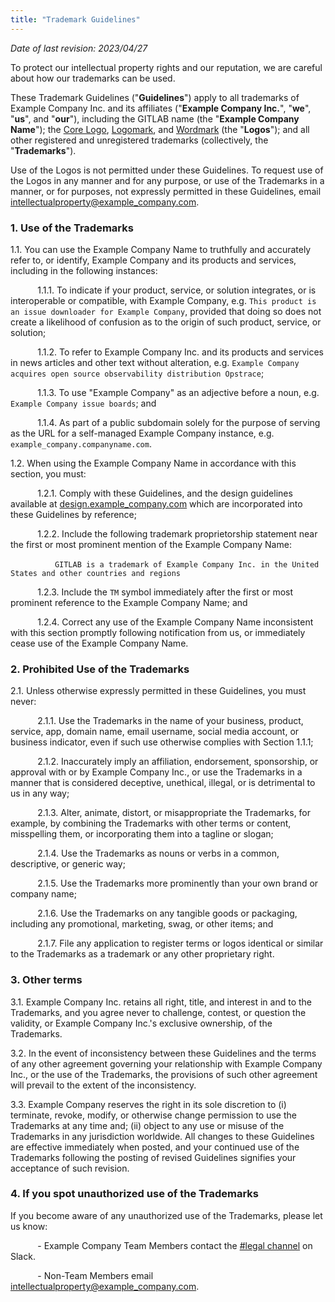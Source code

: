```yaml
---
title: "Trademark Guidelines"
---
```


*Date of last revision: 2023/04/27*

To protect our intellectual property rights and our reputation, we are careful about how our trademarks can be used.

These Trademark Guidelines ("**Guidelines**") apply to all trademarks of Example Company Inc. and its affiliates ("**Example Company Inc.**", "**we**", "**us**", and "**our**"), including the GITLAB name (the "**Example Company Name**"); the [Core Logo](https://design.example_company.com/brand-logo/core-logo/), [Logomark](https://design.example_company.com/brand-logo/logomark/), and [Wordmark](https://design.example_company.com/brand-logo/core-logo#wordmark) (the "**Logos**"); and all other registered and unregistered trademarks (collectively, the "**Trademarks**").

Use of the Logos is not permitted under these Guidelines. To request use of the Logos in any manner and for any purpose, or use of the Trademarks in a manner, or for purposes, not expressly permitted in these Guidelines, email [intellectualproperty@example_company.com](mailto:intellectualproperty@example_company.com).

### **1. Use of the Trademarks**

1.1. You can use the Example Company Name to truthfully and accurately refer to, or identify, Example Company and its products and services, including in the following instances:

&nbsp;&nbsp;&nbsp;&nbsp;&nbsp;&nbsp;&nbsp;&nbsp;&nbsp;&nbsp; 1.1.1. To indicate if your product, service, or solution integrates, or is interoperable or compatible, with Example Company, e.g. `This product is an issue downloader for Example Company`, provided that doing so does not create a likelihood of confusion as to the origin of such product, service, or solution;

&nbsp;&nbsp;&nbsp;&nbsp;&nbsp;&nbsp;&nbsp;&nbsp;&nbsp;&nbsp; 1.1.2. To refer to Example Company Inc. and its products and services in news articles and other text without alteration, e.g. `Example Company acquires open source observability distribution Opstrace`;

&nbsp;&nbsp;&nbsp;&nbsp;&nbsp;&nbsp;&nbsp;&nbsp;&nbsp;&nbsp; 1.1.3. To use "Example Company" as an adjective before a noun, e.g. `Example Company issue boards`; and

&nbsp;&nbsp;&nbsp;&nbsp;&nbsp;&nbsp;&nbsp;&nbsp;&nbsp;&nbsp; 1.1.4. As part of a public subdomain solely for the purpose of serving as the URL for a self-managed Example Company instance, e.g. `example_company.companyname.com`.

1.2. When using the Example Company Name in accordance with this section, you must:

&nbsp;&nbsp;&nbsp;&nbsp;&nbsp;&nbsp;&nbsp;&nbsp;&nbsp;&nbsp; 1.2.1. Comply with these Guidelines, and the design guidelines available at [design.example_company.com](https://design.example_company.com) which are incorporated into these Guidelines by reference;

&nbsp;&nbsp;&nbsp;&nbsp;&nbsp;&nbsp;&nbsp;&nbsp;&nbsp;&nbsp; 1.2.2. Include the following trademark proprietorship statement near the first or most prominent mention of the Example Company Name:

&nbsp;&nbsp;&nbsp;&nbsp;&nbsp;&nbsp;&nbsp;&nbsp;&nbsp;&nbsp;&nbsp;&nbsp;&nbsp;&nbsp;&nbsp;&nbsp;&nbsp; `GITLAB is a trademark of Example Company Inc. in the United States and other countries and regions`

&nbsp;&nbsp;&nbsp;&nbsp;&nbsp;&nbsp;&nbsp;&nbsp;&nbsp;&nbsp; 1.2.3. Include the `TM` symbol immediately after the first or most prominent reference to the Example Company Name; and

&nbsp;&nbsp;&nbsp;&nbsp;&nbsp;&nbsp;&nbsp;&nbsp;&nbsp;&nbsp; 1.2.4. Correct any use of the Example Company Name inconsistent with this section promptly following notification from us, or immediately cease use of the Example Company Name.

### **2. Prohibited Use of the Trademarks**

2.1. Unless otherwise expressly permitted in these Guidelines, you must never:

&nbsp;&nbsp;&nbsp;&nbsp;&nbsp;&nbsp;&nbsp;&nbsp;&nbsp;&nbsp; 2.1.1. Use the Trademarks in the name of your business, product, service, app, domain name, email username, social media account, or business indicator, even if such use otherwise complies with Section 1.1.1;

&nbsp;&nbsp;&nbsp;&nbsp;&nbsp;&nbsp;&nbsp;&nbsp;&nbsp;&nbsp; 2.1.2. Inaccurately imply an affiliation, endorsement, sponsorship, or approval with or by Example Company Inc., or use the Trademarks in a manner that is considered deceptive, unethical, illegal, or is detrimental to us in any way;

&nbsp;&nbsp;&nbsp;&nbsp;&nbsp;&nbsp;&nbsp;&nbsp;&nbsp;&nbsp; 2.1.3. Alter, animate, distort, or misappropriate the Trademarks, for example, by combining the Trademarks with other terms or content, misspelling them, or incorporating them into a tagline or slogan;

&nbsp;&nbsp;&nbsp;&nbsp;&nbsp;&nbsp;&nbsp;&nbsp;&nbsp;&nbsp; 2.1.4. Use the Trademarks as nouns or verbs in a common, descriptive, or generic way;

&nbsp;&nbsp;&nbsp;&nbsp;&nbsp;&nbsp;&nbsp;&nbsp;&nbsp;&nbsp; 2.1.5. Use the Trademarks more prominently than your own brand or company name;

&nbsp;&nbsp;&nbsp;&nbsp;&nbsp;&nbsp;&nbsp;&nbsp;&nbsp;&nbsp; 2.1.6. Use the Trademarks on any tangible goods or packaging, including any promotional, marketing, swag, or other items; and

&nbsp;&nbsp;&nbsp;&nbsp;&nbsp;&nbsp;&nbsp;&nbsp;&nbsp;&nbsp; 2.1.7. File any application to register terms or logos identical or similar to the Trademarks as a trademark or any other proprietary right.

### **3. Other terms**

3.1. Example Company Inc. retains all right, title, and interest in and to the Trademarks, and you agree never to challenge, contest, or question the validity, or Example Company Inc.'s exclusive ownership, of the Trademarks.

3.2. In the event of inconsistency between these Guidelines and the terms of any other agreement governing your relationship with Example Company Inc., or the use of the Trademarks, the provisions of such other agreement will prevail to the extent of the inconsistency.

3.3. Example Company reserves the right in its sole discretion to (i) terminate, revoke, modify, or otherwise change permission to use the Trademarks at any time and; (ii) object to any use or misuse of the Trademarks in any jurisdiction worldwide. All changes to these Guidelines are effective immediately when posted, and your continued use of the Trademarks following the posting of revised Guidelines signifies your acceptance of such revision.

### **4. If you spot unauthorized use of the Trademarks**

If you become aware of any unauthorized use of the Trademarks, please let us know:

&nbsp;&nbsp;&nbsp;&nbsp;&nbsp;&nbsp;&nbsp;&nbsp;&nbsp;&nbsp; - Example Company Team Members contact the [#legal channel](https://app.slack.com/client/T02592416/C78E74A6L) on Slack.

&nbsp;&nbsp;&nbsp;&nbsp;&nbsp;&nbsp;&nbsp;&nbsp;&nbsp;&nbsp; - Non-Team Members email [intellectualproperty@example_company.com](mailto:intellectualproperty@example_company.com).
